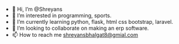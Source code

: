 - 👋 Hi, I’m @Shreyans
- 👀 I’m interested in programming, sports. 
- 🌱 I’m currently learning python, flask, html css bootstrap, laravel. 
- 💞️ I’m looking to collaborate on making an erp software.
- 📫 How to reach me shreyansbhalgat8@gmial.com

<!---
Allmony/Allmony is a ✨ special ✨ repository because its `README.md` (this file) appears on your GitHub profile.
You can click the Preview link to take a look at your changes.
--->
